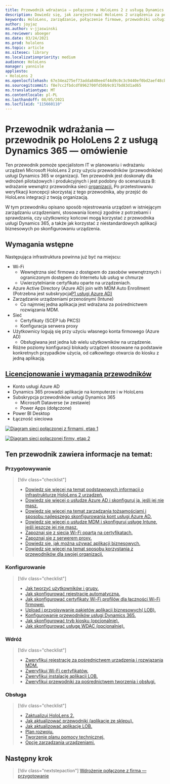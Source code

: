 ```yaml
---
title: Przewodnik wdrażania — połączone z HoloLens 2 z usługą Dynamics 365 — omówienie
description: Dowiedz się, jak zarejestrować HoloLens 2 urządzenia za pomocą przewodników usługi Dynamics 365 za pośrednictwem firmowej połączonej sieci.
keywords: HoloLens, zarządzanie, połączenie firmowe, przewodniki usługi Dynamics 365, AAD, Azure AD, MDM, Mobile Zarządzanie urządzeniami
author: joyjaz
ms.author: v-jjaswinski
ms.reviewer: aboeger
ms.date: 03/24/2021
ms.prod: hololens
ms.topic: article
ms.sitesec: library
ms.localizationpriority: medium
audience: HoloLens
manager: yannisle
appliesto:
- HoloLens 2
ms.openlocfilehash: 67e34ea275ef73adda840ee4f44d9c0c3c9440ef0bd2aef48cb7aaa971219220
ms.sourcegitcommit: f8e7cc2fbdcdf8962700fd50b9c017bd83d1ad65
ms.translationtype: MT
ms.contentlocale: pl-PL
ms.lasthandoff: 08/05/2021
ms.locfileid: "115660110"
---
```

# <a name="deployment-guide---corporate-connected-hololens-2-with-dynamics-365-guides---overview"></a>Przewodnik wdrażania — przewodnik po HoloLens 2 z usługą Dynamics 365 — omówienie

Ten przewodnik pomoże specjalistom IT w planowaniu i wdrażaniu urządzeń Microsoft HoloLens 2 przy użyciu przewodników (przewodników) usługi Dynamics 365 w organizacji. Ten przewodnik jest doskonały dla wdrożeń pilotażowych i produkcyjnych i jest podobny do scenariusza B: wdrażanie wewnątrz przewodnika sieci [organizacji.](/hololens/common-scenarios#scenario-b-deploy-inside-your-organizations-network) Po przetestowaniu weryfikacji koncepcji skorzystaj z tego przewodnika, aby przejść do HoloLens integracji z twoją organizacją.

W tym przewodniku opisano sposób rejestrowania urządzeń w istniejącym zarządzaniu urządzeniami, stosowania licencji zgodnie z potrzebami i sprawdzania, czy użytkownicy końcowi mogą korzystać z przewodnika usługi Dynamics 365, a także jak korzystać z niestandardowych aplikacji biznesowych po skonfigurowaniu urządzenia. 

## <a name="prerequisites"></a>Wymagania wstępne

Następująca infrastruktura powinna już być na miejscu:
- Wi-Fi
    - Wewnętrzna sieć firmowa z dostępem do zasobów wewnętrznych i ograniczonym dostępem do Internetu lub usług w chmurze
    - Uwierzytelnianie certyfikatu oparte na urządzeniach.
- Azure Active Directory (Azure AD) join with MDM Auto Enrollment (Potrzebna jest subskrypcja[P1 usługi Azure AD)](/azure/active-directory/fundamentals/active-directory-whatis)
- Zarządzanie urządzeniami przenośnymi (Intune)
    - Co najmniej jedna aplikacja jest wdrażana za pośrednictwem rozwiązania MDM.
- Sieć 
    - Certyfikaty (SCEP lub PKCS)
    - Konfiguracja serwera proxy
- Użytkownicy logują się przy użyciu własnego konta firmowego (Azure AD)
    - Obsługiwana jest jedna lub wielu użytkowników na urządzenie.
- Różne poziomy konfiguracji blokady urządzeń stosowane na podstawie konkretnych przypadków użycia, od całkowitego otwarcia do kiosku z jedną aplikacją.

## <a name="guides-licensing-and-requirements"></a>[Licencjonowanie i wymagania przewodników](/dynamics365/mixed-reality/guides/requirements#licensing-and-product-requirements)

- Konto usługi Azure AD
- Dynamics 365 prowadzi aplikacje na komputerze i w HoloLens
- Subskrypcja przewodników usługi Dynamics 365
    - Microsoft Dataverse (w zestawie)
    - Power Apps (dołączone)
- Power BI Desktop
- Łączność sieciowa

[![Diagram sieci połączonej z firmami, etap 1 ](./images/deployment-guides-revised-scenario-b-01-1.png)](./images/deployment-guides-revised-scenario-b-01-1.png#lightbox)

[![Diagram sieci połączonej firmy, etap 2 ](./images/deployment-guides-revised-scenario-b-02-1.png)](./images/deployment-guides-revised-scenario-b-02-1.png#lightbox)

## <a name="in-this-guide-you-will"></a>Ten przewodnik zawiera informacje na temat:
### <a name="prepare"></a>Przygotowywanie
> [!div class="checklist"]
>- [Dowiedz się więcej na temat podstawowych informacji o infrastrukturze HoloLens 2 urządzeń.](hololens2-corp-connected-prepare.md#infrastructure-essentials)
>- [Dowiedz się więcej o usłudze Azure AD i skonfiguruj ją, jeśli jej nie masz.](hololens2-corp-connected-prepare.md#azure-active-directory)
>- [Dowiedz się więcej na temat zarządzania tożsamościami i sposobu najlepszego skonfigurowania kont usługi Azure AD.](hololens2-corp-connected-prepare.md#identity-management)
>- [Dowiedz się więcej o usłudze MDM i skonfiguruj usługę Intune, jeśli jeszcze jej nie masz.](hololens2-corp-connected-prepare.md#mobile-device-management)
>- [Zapoznaj się z siecią Wi-Fi opartą na certyfikatach.](hololens2-corp-connected-prepare.md#certificates)
>- [Zapoznaj się z serwerem proxy.](hololens2-corp-connected-prepare.md#proxy)
>- [Dowiedz się, jak można używać aplikacji biznesowych.](hololens2-corp-connected-prepare.md#line-of-business-apps)
>- [Dowiedz się więcej na temat sposobu korzystania z przewodników dla swojej organizacji.](hololens2-corp-connected-prepare.md#guides-playbook)
### <a name="configure"></a>Konfigurowanie
> [!div class="checklist"]
>- [Jak tworzyć użytkowników i grupy.](hololens2-corp-connected-configure.md#azure-users-and-groups)
>- [Jak skonfigurować rejestrację automatyczną.](hololens2-corp-connected-configure.md#auto-enrollment-on-hololens-2)
>- [Jak skonfigurować certyfikaty Wi-Fi profilów dla łączności Wi-Fi firmowej.](hololens2-corp-connected-configure.md#corporate-wi-fi-connectivity)
>- [Upload i przypisywanie pakietów aplikacji biznesowych( LOB).](hololens2-corp-connected-configure.md#app-deployment)
>- [Konfigurowanie przewodników usługi Dynamics 365.](hololens2-corp-connected-configure.md#setup-guides-application-licenses-dataverse-and-authoring)
>- [Jak skonfigurować tryb kiosku (opcjonalnie).](hololens2-corp-connected-configure.md#optional-kiosk-mode)
>- [Jak skonfigurować usługę WDAC (opcjonalnie).](hololens2-corp-connected-configure.md#optional-wdac)
### <a name="deploy"></a>Wdróż
> [!div class="checklist"]
>-  [Zweryfikuj rejestrację za pośrednictwem urządzenia i rozwiązania MDM.](hololens2-corp-connected-deploy.md#enrollment-validation)
>-  [Zweryfikuj Wi-Fi certyfikatów.](hololens2-corp-connected-deploy.md#wi-fi-certificate-validation)
>-  [Zweryfikuj instalację aplikacji LOB.](hololens2-corp-connected-deploy.md#validate-lob-app-install)
>-  [Zweryfikuj przewodniki za pośrednictwem tworzenia i obsługi.](hololens2-corp-connected-deploy.md#validate-dynamics-365-guides)
### <a name="maintain"></a>Obsługa
> [!div class="checklist"]
>- [Zaktualizuj HoloLens 2.](hololens2-corp-connected-maintain.md#update-hololens)
>- [Jak aktualizować przewodniki (aplikacje ze sklepu).](hololens2-corp-connected-maintain.md#how-to-update-dynamics-365-guides-and-other-store-apps)
>- [Jak aktualizować aplikacje LOB.](hololens2-corp-connected-maintain.md#how-to-update-lob-apps) 
>- [Plan rozwoju.](hololens2-corp-connected-maintain.md#development-plan) 
>- [Tworzenie planu pomocy technicznej.](hololens2-corp-connected-maintain.md#support-plan)
>- [Opcje zarządzania urządzeniami.](hololens2-corp-connected-maintain.md#device-management)

## <a name="next-step"></a>Następny krok 
> [!div class="nextstepaction"]
> [Wdrożenie połączone z firmą — przygotowanie](hololens2-corp-connected-prepare.md)
